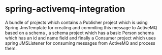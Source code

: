 # spring-activemq-integration

A bundle of projects which contains a Publisher project which is using Spring JmsTemplate for creating and commiting this message to ActiveMQ based on a schema , a schema project which has a basic Person schema which has an id and name field and finally a Consumer project which uses spring JMSListener for consuming messages from ActiveMQ and process them.
